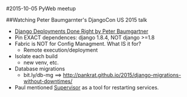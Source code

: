 #2015-10-05 PyWeb meetup

##Watching Peter Baumgarnter's DjangoCon US 2015 talk
-  [Django Deployments Done Right by Peter Baumgartner](https://www.youtube.com/watch?v=SUczHTa7WmQ)
-  Pin EXACT dependences: django 1.8.4, NOT django >=1.8
-  Fabric is NOT for Config Managment. What IS it for?
    -  Remote execution/deployment
-  Isolate each build
    -  new venv, etc.
-  Database migrations
    -  bit.ly/db-mg ==> http://pankrat.github.io/2015/django-migrations-without-downtimes/
-  Paul mentioned [Supervisor](http://supervisord.org/) as a tool for restarting services.
